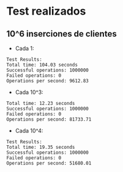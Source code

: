 # Test realizados

## 10^6 inserciones de clientes

- Cada 1:
```
Test Results:
Total time: 104.03 seconds
Successful operations: 1000000
Failed operations: 0
Operations per second: 9612.83
```

- Cada 10^3: 
```
Total time: 12.23 seconds
Successful operations: 1000000
Failed operations: 0
Operations per second: 81733.71
```

- Cada 10^4:
```
Test Results:
Total time: 19.35 seconds
Successful operations: 1000000
Failed operations: 0
Operations per second: 51680.01
```